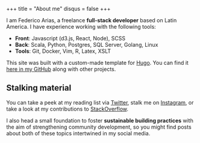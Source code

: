 +++
title = "About me"
disqus = false
+++

I am Federico Arias, a freelance **full-stack developer** based on Latin America. I have experience working with the following tools:

* **Front**: Javascript (d3.js, React, Node), SCSS 
* **Back**: Scala, Python, Postgres, SQL Server, Golang, Linux
* **Tools**: Git, Docker, Vim, R, Latex, XSLT

This site was built with a custom-made template for [Hugo][2]. You can find it [here in my GitHub][github] along with other projects.

## Stalking material

You can take a peek at my reading list via [Twitter][1], stalk me on [Instagram][igram], or take a look at my contributions to [StackOverflow][so].

I also head a small foundation to foster **sustainable building practices** with the aim of strengthening community development, so you might find posts about both of these topics intertwined in my social media.

[1]: https://twitter.com/FedericoAriasR
[2]: https://gohugo.io/
[igram]: https://www.instagram.com/federico.360p/
[so]: https://stackoverflow.com/users/story/1797161
[github]: https://github.com/federico-arias/federico-arias.github.io
